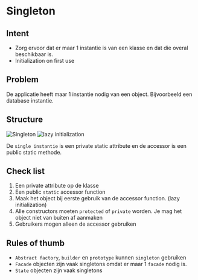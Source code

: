 # Singleton


## Intent
- Zorg ervoor dat er maar 1 instantie is van een klasse en dat die overal beschikbaar is. 
- Initialization on first use

## Problem

De applicatie heeft maar 1 instantie nodig van een object. Bijvoorbeeld een database instantie.

## Structure

![Singleton](https://sourcemaking.com/files/v2/content/patterns/singleton1.svg)
![lazy initialization](https://sourcemaking.com/files/v2/content/patterns/Singleton.svg)

De `single instantie` is een private static attribute en de accessor is een public static methode.

## Check list

1. Een private attribute op de klasse
2. Een public `static` accessor function
3. Maak het object bij eerste gebruik van de accessor function. (lazy initialization)
4. Alle constructors moeten `protected` of `private` worden. Je mag het object niet van buiten af aanmaken
5. Gebruikers mogen alleen de accessor gebruiken 

## Rules of thumb

- `Abstract factory`, `builder` en `prototype` kunnen `singleton` gebruiken
- `Facade` objecten zijn vaak singletons omdat er maar 1 `facade` nodig is.
- `State` objecten zijn vaak singletons

